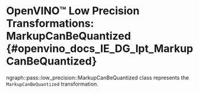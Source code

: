 # OpenVINO™ Low Precision Transformations: MarkupCanBeQuantized {#openvino_docs_IE_DG_lpt_MarkupCanBeQuantized}

ngraph::pass::low_precision::MarkupCanBeQuantized class represents the `MarkupCanBeQuantized` transformation.
